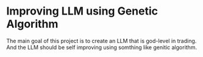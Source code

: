 # Improving LLM using Genetic Algorithm

The main goal of this project is to create an LLM that is god-level in trading.
And the LLM should be self improving using somthing like genitic algorithm.

